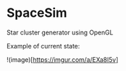 # SpaceSim
Star cluster generator using OpenGL

Example of current state:

!(image)[https://imgur.com/a/EXa8I5v]
